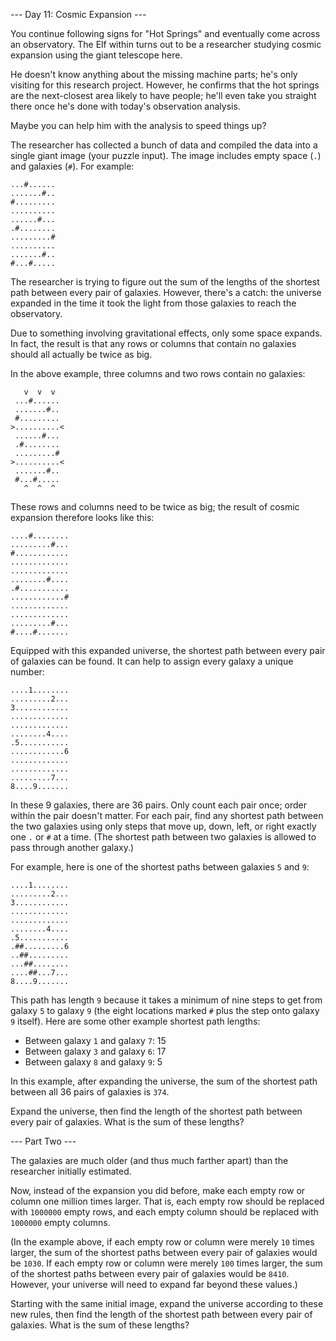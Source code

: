 --- Day 11: Cosmic Expansion ---

You continue following signs for "Hot Springs" and eventually come across an
observatory. The Elf within turns out to be a researcher studying cosmic
expansion using the giant telescope here.

He doesn't know anything about the missing machine parts; he's only visiting for
this research project. However, he confirms that the hot springs are the
next-closest area likely to have people; he'll even take you straight there once
he's done with today's observation analysis.

Maybe you can help him with the analysis to speed things up?

The researcher has collected a bunch of data and compiled the data into a single
giant image (your puzzle input). The image includes empty space (`.`) and
galaxies (`#`). For example:

```
...#......
.......#..
#.........
..........
......#...
.#........
.........#
..........
.......#..
#...#.....
```

The researcher is trying to figure out the sum of the lengths of the shortest
path between every pair of galaxies. However, there's a catch: the universe
expanded in the time it took the light from those galaxies to reach the
observatory.

Due to something involving gravitational effects, only some space expands. In
fact, the result is that any rows or columns that contain no galaxies should all
actually be twice as big.

In the above example, three columns and two rows contain no galaxies:

```
   v  v  v
 ...#......
 .......#..
 #.........
>..........<
 ......#...
 .#........
 .........#
>..........<
 .......#..
 #...#.....
   ^  ^  ^
```

These rows and columns need to be twice as big; the result of cosmic expansion
therefore looks like this:

```
....#........
.........#...
#............
.............
.............
........#....
.#...........
............#
.............
.............
.........#...
#....#.......
```

Equipped with this expanded universe, the shortest path between every pair of
galaxies can be found. It can help to assign every galaxy a unique number:

```
....1........
.........2...
3............
.............
.............
........4....
.5...........
............6
.............
.............
.........7...
8....9.......
```

In these 9 galaxies, there are 36 pairs. Only count each pair once; order within
the pair doesn't matter. For each pair, find any shortest path between the two
galaxies using only steps that move up, down, left, or right exactly one `.` or
`#` at a time. (The shortest path between two galaxies is allowed to pass
through another galaxy.)

For example, here is one of the shortest paths between galaxies `5` and `9`:

```
....1........
.........2...
3............
.............
.............
........4....
.5...........
.##.........6
..##.........
...##........
....##...7...
8....9.......
```

This path has length `9` because it takes a minimum of nine steps to get from
galaxy `5` to galaxy `9` (the eight locations marked `#` plus the step onto
galaxy `9` itself). Here are some other example shortest path lengths:

- Between galaxy `1` and galaxy `7`: 15
- Between galaxy `3` and galaxy `6`: 17
- Between galaxy `8` and galaxy `9`: 5

In this example, after expanding the universe, the sum of the shortest path
between all 36 pairs of galaxies is `374`.

Expand the universe, then find the length of the shortest path between every
pair of galaxies. What is the sum of these lengths?

--- Part Two ---

The galaxies are much older (and thus much farther apart) than the researcher
initially estimated.

Now, instead of the expansion you did before, make each empty row or column one
million times larger. That is, each empty row should be replaced with `1000000`
empty rows, and each empty column should be replaced with `1000000` empty
columns.

(In the example above, if each empty row or column were merely `10` times
larger, the sum of the shortest paths between every pair of galaxies would be
`1030`. If each empty row or column were merely `100` times larger, the sum of
the shortest paths between every pair of galaxies would be `8410`. However, your
universe will need to expand far beyond these values.)

Starting with the same initial image, expand the universe according to these new
rules, then find the length of the shortest path between every pair of galaxies.
What is the sum of these lengths?
